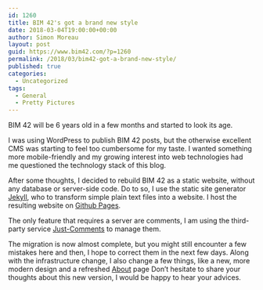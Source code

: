 ```yaml
---
id: 1260
title: BIM 42's got a brand new style
date: 2018-03-04T19:00:00+00:00
author: Simon Moreau
layout: post
guid: https://www.bim42.com/?p=1260
permalink: /2018/03/bim42-got-a-brand-new-style/
published: true
categories:
  - Uncategorized
tags:
  - General
  - Pretty Pictures
---
```

BIM 42 will be 6 years old in a few months and started to look its age.

I was using WordPress to publish BIM 42 posts, but the otherwise excellent CMS was starting to feel too cumbersome for my taste. I wanted something more mobile-friendly and my growing interest into web technologies had me questioned the technology stack of this blog.

After some thoughts, I decided to rebuild BIM 42 as a static website, without any database or server-side code. Do to so, I use the static site generator [Jekyll](https://jekyllrb.com/), who to transform simple plain text files into a website. I host the resulting website on [Github Pages](https://pages.github.com/).

The only feature that requires a server are comments, I am using the third-party service [Just-Comments](https://just-comments.com/) to manage them.

The migration is now almost complete, but you might still encounter a few mistakes here and then, I hope to correct them in the next few days.
Along with the infrastructure change, I also change a few things, like a new, more modern design and a refreshed [About](about.md) page
Don’t hesitate to share your thoughts about this new version, I would be happy to hear your advices.
